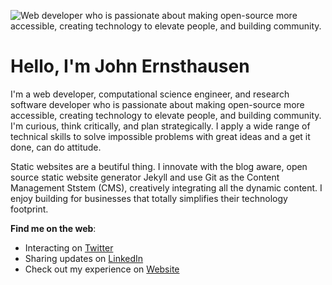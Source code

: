 ![Web developer who is passionate about making open-source more accessible, creating technology to elevate people, and building community.](https://github.com/JohnErnsthausen/JohnErnsthausen/online-presence.png)

# Hello, I'm John Ernsthausen

I'm a web developer, computational science engineer, and research software developer who is passionate about making open-source more accessible, creating technology to elevate people, and building community.
I'm curious, think critically, and plan strategically. I apply a wide range of technical skills to solve impossible problems with great ideas and a get it done, can do attitude.

Static websites are a beutiful thing. I innovate with the blog aware, open source static website generator Jekyll and use Git as the Content Management Ststem (CMS), creatively integrating all the dynamic content. I enjoy building for businesses that totally simplifies their technology footprint.

**Find me on the web**:
- Interacting on [Twitter](https://twitter.com/johnernsthausen)
- Sharing updates on [LinkedIn](https://twitter.com/johnernsthausen)
- Check out my experience on [Website](http://www.johnernsthausen.com)

